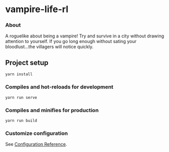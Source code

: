 # vampire-life-rl

### About

A roguelike about being a vampire! Try and survive in a city without drawing attention to yourself. If you go long enough without sating your bloodlust...the villagers will notice quickly.

## Project setup
```
yarn install
```

### Compiles and hot-reloads for development
```
yarn run serve
```

### Compiles and minifies for production
```
yarn run build
```

### Customize configuration
See [Configuration Reference](https://cli.vuejs.org/config/).
